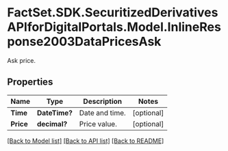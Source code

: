 # FactSet.SDK.SecuritizedDerivativesAPIforDigitalPortals.Model.InlineResponse2003DataPricesAsk
Ask price.

## Properties

Name | Type | Description | Notes
------------ | ------------- | ------------- | -------------
**Time** | **DateTime?** | Date and time. | [optional] 
**Price** | **decimal?** | Price value. | [optional] 

[[Back to Model list]](../README.md#documentation-for-models) [[Back to API list]](../README.md#documentation-for-api-endpoints) [[Back to README]](../README.md)

